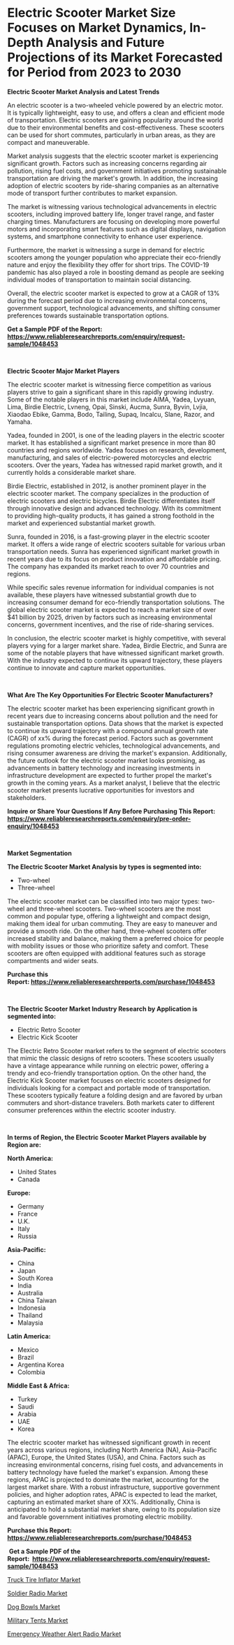 <p><h1>Electric Scooter Market Size Focuses on Market Dynamics, In-Depth Analysis and Future Projections of its Market Forecasted for Period from 2023 to 2030</h1></p><p><strong>Electric Scooter Market Analysis and Latest Trends</strong></p>
<p><p>An electric scooter is a two-wheeled vehicle powered by an electric motor. It is typically lightweight, easy to use, and offers a clean and efficient mode of transportation. Electric scooters are gaining popularity around the world due to their environmental benefits and cost-effectiveness. These scooters can be used for short commutes, particularly in urban areas, as they are compact and maneuverable.</p><p>Market analysis suggests that the electric scooter market is experiencing significant growth. Factors such as increasing concerns regarding air pollution, rising fuel costs, and government initiatives promoting sustainable transportation are driving the market's growth. In addition, the increasing adoption of electric scooters by ride-sharing companies as an alternative mode of transport further contributes to market expansion.</p><p>The market is witnessing various technological advancements in electric scooters, including improved battery life, longer travel range, and faster charging times. Manufacturers are focusing on developing more powerful motors and incorporating smart features such as digital displays, navigation systems, and smartphone connectivity to enhance user experience.</p><p>Furthermore, the market is witnessing a surge in demand for electric scooters among the younger population who appreciate their eco-friendly nature and enjoy the flexibility they offer for short trips. The COVID-19 pandemic has also played a role in boosting demand as people are seeking individual modes of transportation to maintain social distancing.</p><p>Overall, the electric scooter market is expected to grow at a CAGR of 13% during the forecast period due to increasing environmental concerns, government support, technological advancements, and shifting consumer preferences towards sustainable transportation options.</p></p>
<p><strong>Get a Sample PDF of the Report:&nbsp; <a href="https://www.reliableresearchreports.com/enquiry/request-sample/1048453">https://www.reliableresearchreports.com/enquiry/request-sample/1048453</a></strong></p>
<p>&nbsp;</p>
<p><strong>Electric Scooter Major Market Players</strong></p>
<p><p>The electric scooter market is witnessing fierce competition as various players strive to gain a significant share in this rapidly growing industry. Some of the notable players in this market include AIMA, Yadea, Lvyuan, Lima, Birdie Electric, Lvneng, Opai, Sinski, Aucma, Sunra, Byvin, Lvjia, Xiaodao Ebike, Gamma, Bodo, Tailing, Supaq, Incalcu, Slane, Razor, and Yamaha.</p><p>Yadea, founded in 2001, is one of the leading players in the electric scooter market. It has established a significant market presence in more than 80 countries and regions worldwide. Yadea focuses on research, development, manufacturing, and sales of electric-powered motorcycles and electric scooters. Over the years, Yadea has witnessed rapid market growth, and it currently holds a considerable market share.</p><p>Birdie Electric, established in 2012, is another prominent player in the electric scooter market. The company specializes in the production of electric scooters and electric bicycles. Birdie Electric differentiates itself through innovative design and advanced technology. With its commitment to providing high-quality products, it has gained a strong foothold in the market and experienced substantial market growth.</p><p>Sunra, founded in 2016, is a fast-growing player in the electric scooter market. It offers a wide range of electric scooters suitable for various urban transportation needs. Sunra has experienced significant market growth in recent years due to its focus on product innovation and affordable pricing. The company has expanded its market reach to over 70 countries and regions.</p><p>While specific sales revenue information for individual companies is not available, these players have witnessed substantial growth due to increasing consumer demand for eco-friendly transportation solutions. The global electric scooter market is expected to reach a market size of over $41 billion by 2025, driven by factors such as increasing environmental concerns, government incentives, and the rise of ride-sharing services.</p><p>In conclusion, the electric scooter market is highly competitive, with several players vying for a larger market share. Yadea, Birdie Electric, and Sunra are some of the notable players that have witnessed significant market growth. With the industry expected to continue its upward trajectory, these players continue to innovate and capture market opportunities.</p></p>
<p>&nbsp;</p>
<p><strong>What Are The Key Opportunities For Electric Scooter Manufacturers?</strong></p>
<p><p>The electric scooter market has been experiencing significant growth in recent years due to increasing concerns about pollution and the need for sustainable transportation options. Data shows that the market is expected to continue its upward trajectory with a compound annual growth rate (CAGR) of xx% during the forecast period. Factors such as government regulations promoting electric vehicles, technological advancements, and rising consumer awareness are driving the market's expansion. Additionally, the future outlook for the electric scooter market looks promising, as advancements in battery technology and increasing investments in infrastructure development are expected to further propel the market's growth in the coming years. As a market analyst, I believe that the electric scooter market presents lucrative opportunities for investors and stakeholders.</p></p>
<p><strong>Inquire or Share Your Questions If Any Before Purchasing This Report: <a href="https://www.reliableresearchreports.com/enquiry/pre-order-enquiry/1048453">https://www.reliableresearchreports.com/enquiry/pre-order-enquiry/1048453</a></strong></p>
<p>&nbsp;</p>
<p><strong>Market Segmentation</strong></p>
<p><strong>The Electric Scooter Market Analysis by types is segmented into:</strong></p>
<p><ul><li>Two-wheel</li><li>Three-wheel</li></ul></p>
<p><p>The electric scooter market can be classified into two major types: two-wheel and three-wheel scooters. Two-wheel scooters are the most common and popular type, offering a lightweight and compact design, making them ideal for urban commuting. They are easy to maneuver and provide a smooth ride. On the other hand, three-wheel scooters offer increased stability and balance, making them a preferred choice for people with mobility issues or those who prioritize safety and comfort. These scooters are often equipped with additional features such as storage compartments and wider seats.</p></p>
<p><strong>Purchase this Report:&nbsp;<a href="https://www.reliableresearchreports.com/purchase/1048453">https://www.reliableresearchreports.com/purchase/1048453</a></strong></p>
<p>&nbsp;</p>
<p><strong>The Electric Scooter Market Industry Research by Application is segmented into:</strong></p>
<p><ul><li>Electric Retro Scooter</li><li>Electric Kick Scooter</li></ul></p>
<p><p>The Electric Retro Scooter market refers to the segment of electric scooters that mimic the classic designs of retro scooters. These scooters usually have a vintage appearance while running on electric power, offering a trendy and eco-friendly transportation option. On the other hand, the Electric Kick Scooter market focuses on electric scooters designed for individuals looking for a compact and portable mode of transportation. These scooters typically feature a folding design and are favored by urban commuters and short-distance travelers. Both markets cater to different consumer preferences within the electric scooter industry.</p></p>
<p>&nbsp;</p>
<p><strong>In terms of Region, the Electric Scooter Market Players available by Region are:</strong></p>
<p>
    <p> <strong> North America: </strong>
        <ul>
            <li>United States</li>
            <li>Canada</li>
        </ul>
        </p> 
    <p> <strong> Europe: </strong>
        <ul>
            <li>Germany</li>
            <li>France</li>
            <li>U.K.</li>
            <li>Italy</li>
            <li>Russia</li>
        </ul>
        </p> 
    <p> <strong> Asia-Pacific: </strong>
        <ul>
            <li>China</li>
            <li>Japan</li>
            <li>South Korea</li>
            <li>India</li>
            <li>Australia</li>
            <li>China Taiwan</li>
            <li>Indonesia</li>
            <li>Thailand</li>
            <li>Malaysia</li>
        </ul>
        </p> 
    <p> <strong> Latin America: </strong>
        <ul>
            <li>Mexico</li>
            <li>Brazil</li>
            <li>Argentina Korea</li>
            <li>Colombia</li>
        </ul>
        </p> 
    <p> <strong> Middle East & Africa: </strong>
        <ul>
            <li>Turkey</li>
            <li>Saudi</li>
            <li>Arabia</li>
            <li>UAE</li>
            <li>Korea</li>
        </ul>
    </p>
    </p>
<p><p>The electric scooter market has witnessed significant growth in recent years across various regions, including North America (NA), Asia-Pacific (APAC), Europe, the United States (USA), and China. Factors such as increasing environmental concerns, rising fuel costs, and advancements in battery technology have fueled the market's expansion. Among these regions, APAC is projected to dominate the market, accounting for the largest market share. With a robust infrastructure, supportive government policies, and higher adoption rates, APAC is expected to lead the market, capturing an estimated market share of XX%. Additionally, China is anticipated to hold a substantial market share, owing to its population size and favorable government initiatives promoting electric mobility.</p></p>
<p><strong>Purchase this Report: <a href="https://www.reliableresearchreports.com/purchase/1048453">https://www.reliableresearchreports.com/purchase/1048453</a></strong></p>
<p>&nbsp;<strong>Get a Sample PDF of the Report:&nbsp;&nbsp;<a href="https://www.reliableresearchreports.com/enquiry/request-sample/1048453">https://www.reliableresearchreports.com/enquiry/request-sample/1048453</a></strong></p>
<p><strong></strong></p>
<p><p><a href="https://github.com/sofayahoo2023/Market-Research-Report-List-1/blob/main/truck-tire-inflator-market.md">Truck Tire Inflator Market</a></p><p><a href="https://www.linkedin.com/pulse/soldier-radio-market-size-share-global-analysis-report-2023-yjspe/">Soldier Radio Market</a></p><p><a href="https://medium.com/@zoeyjohns1903/dog-bowls-market-furnishes-information-on-market-share-market-trends-and-market-growth-d44540a98801">Dog Bowls Market</a></p><p><a href="https://medium.com/@kaceyrath/military-tents-market-trends-and-market-analysis-forecasted-for-period-2023-2030-0bf0cd9de0ea">Military Tents Market</a></p><p><a href="https://www.linkedin.com/pulse/emergency-weather-alert-radio-market-challenges-opportunities-uvpne/">Emergency Weather Alert Radio Market</a></p></p>